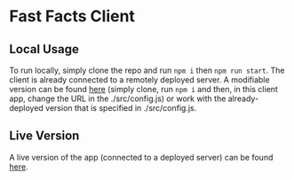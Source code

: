 # Fast Facts Client

## Local Usage

To run locally, simply clone the repo and run ```npm i``` then ```npm run start```.
The client is already connected to a remotely deployed server. 
A modifiable version can be found [here](https://github.com/ailsamm/moodi-server) (simply clone, run ```npm i``` and then, in this client app, change the URL in the ./src/config.js) or work with the already-deployed version that is specified in ./src/config.js.

## Live Version
A live version of the app (connected to a deployed server) can be found [here](https://fast-facts.vercel.app/).
